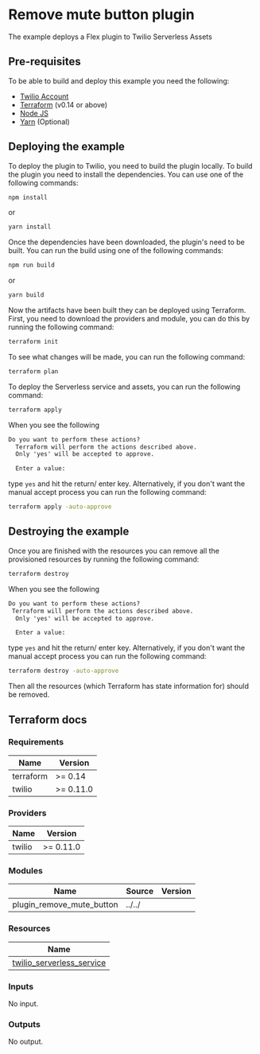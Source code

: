 # Remove mute button plugin

The example deploys a Flex plugin to Twilio Serverless Assets

## Pre-requisites

To be able to build and deploy this example you need the following:

- [Twilio Account](https://www.twilio.com/)
- [Terraform](https://www.terraform.io/) (v0.14 or above)
- [Node JS](https://nodejs.org/en/download/current/)
- [Yarn](https://classic.yarnpkg.com/en/docs/install) (Optional)

## Deploying the example

To deploy the plugin to Twilio, you need to build the plugin locally. To build the plugin you need to install the dependencies. You can use one of the following commands:

```bash
npm install
```

or

```bash
yarn install
```

Once the dependencies have been downloaded, the plugin's need to be built. You can run the build using one of the following commands:

```bash
npm run build
```

or

```bash
yarn build
```

Now the artifacts have been built they can be deployed using Terraform. First, you need to download the providers and module, you can do this by running the following command:

```bash
terraform init
```

To see what changes will be made, you can run the following command:

```bash
terraform plan
```

To deploy the Serverless service and assets, you can run the following command:

```bash
terraform apply
```

When you see the following

```txt
Do you want to perform these actions?
  Terraform will perform the actions described above.
  Only 'yes' will be accepted to approve.

  Enter a value:
```

type `yes` and hit the return/ enter key. Alternatively, if you don't want the manual accept process you can run the following command:

```bash
terraform apply -auto-approve
```

## Destroying the example

Once you are finished with the resources you can remove all the provisioned resources by running the following command:

```bash
terraform destroy
```

When you see the following

```txt
Do you want to perform these actions?
 Terraform will perform the actions described above.
  Only 'yes' will be accepted to approve.

  Enter a value:
```

type `yes` and hit the return/ enter key. Alternatively, if you don't want the manual accept process you can run the following command:

```bash
terraform destroy -auto-approve
```

Then all the resources (which Terraform has state information for) should be removed.

## Terraform docs

### Requirements

| Name      | Version   |
| --------- | --------- |
| terraform | >= 0.14   |
| twilio    | >= 0.11.0 |

### Providers

| Name   | Version   |
| ------ | --------- |
| twilio | >= 0.11.0 |

### Modules

| Name                      | Source | Version |
| ------------------------- | ------ | ------- |
| plugin_remove_mute_button | ../../ |         |

### Resources

| Name                                                                                                                             |
| -------------------------------------------------------------------------------------------------------------------------------- |
| [twilio_serverless_service](https://registry.terraform.io/providers/RJPearson94/twilio/0.11.0/docs/resources/serverless_service) |

### Inputs

No input.

### Outputs

No output.
